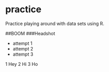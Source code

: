 practice
========

Practice playing around with data sets using R.

##BOOM
###Headshot

- attempt 1
- attempt 2
- attempt 3

1 Hey
2 Hi
3 Ho

